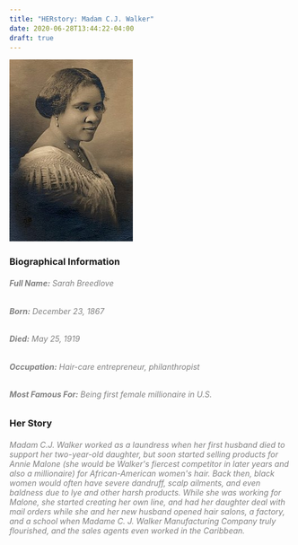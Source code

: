 ```yaml
---
title: "HERstory: Madam C.J. Walker"
date: 2020-06-28T13:44:22-04:00
draft: true
---
```


![Image of Madam C.J. Walker](Walker.png)

### **Biographical Information**
###### <span style="color:grey">**Full Name:** Sarah Breedlove</span>
###### <span style="color:grey">**Born:** December 23, 1867</span>
###### <span style="color:grey"> **Died:** May 25, 1919</span>
###### <span style="color:grey"> **Occupation:** Hair-care entrepreneur, philanthropist </span>
###### <span style="color:grey"> **Most Famous For:** Being first female millionaire in U.S.</span>

### **Her Story**
###### <span style="color:grey">Madam C.J. Walker worked as a laundress when her first husband died to support her two-year-old daughter, but soon started selling products for Annie Malone (she would be Walker's fiercest competitor in later years and also a millionaire) for African-American women's hair. Back then, black women would often have severe dandruff, scalp ailments, and even baldness due to lye and other harsh products. While she was working for Malone, she started creating her own line, and had her daughter deal with mail orders while she and her new husband opened hair salons, a factory, and a school when Madame C. J. Walker Manufacturing Company truly flourished, and the sales agents even worked in the Caribbean.</span>
